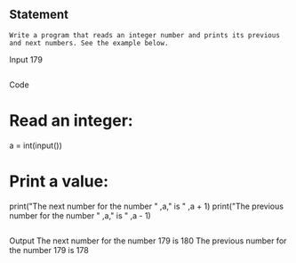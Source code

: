 ## Statement
```
Write a program that reads an integer number and prints its previous and next numbers. See the example below.
```
Input
179
```
```
Code
# Read an integer:
a = int(input())
# Print a value:
print("The next number for the number " ,a," is " ,a + 1)
print("The previous number for the number " ,a," is " ,a - 1)
```
```
Output
The next number for the number 179 is 180
The previous number for the number 179 is 178
```
